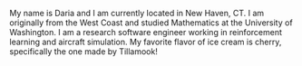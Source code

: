 My name is Daria and I am currently located in New Haven, CT. I am originally from the West Coast and studied Mathematics at the University of Washington. I am a research software engineer working in reinforcement learning and aircraft simulation. My favorite flavor of ice cream is cherry, specifically the one made by Tillamook!
